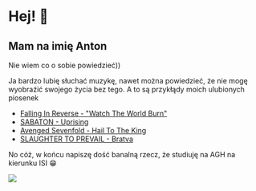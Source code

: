 # Hej! 👋

## Mam na imię Anton

Nie wiem co o sobie powiedzieć))

Ja bardzo lubię słuchać muzykę, nawet można powiedzieć, że nie mogę wyobraźić swojego życia bez tego. A to są przykłądy moich ulubionych piosenek
* [Falling In Reverse - "Watch The World Burn"](https://youtu.be/qMXESlny4-I?si=Fw2A3W7XZSWOekAA)
* [SABATON - Uprising](https://youtu.be/BmerZbDPXns?si=TbU3Xumppi-sfduO)
* [Avenged Sevenfold - Hail To The King](https://youtu.be/DelhLppPSxY?si=zenLUh53sqBaxR3F)
* [SLAUGHTER TO PREVAIL - Bratva](https://youtu.be/iUZRLYfHEgA?si=_gwooST6HNhnfr6T)

No cóż, w końcu napiszę  dość banalną rzecz, że studiuję na AGH na kierunku ISI 😁

![](https://github.com/perakhod/perakhod.github.io/blob/main/%D0%BD%D0%BE%D0%B2%D0%BE%D0%B4%D0%B2%D0%BE%D1%80%D1%81%D0%BA%D0%B0%D1%8F-%D0%BA%D0%B8%D1%80%D0%BF%D0%B8%D1%87.gif?raw=true)
